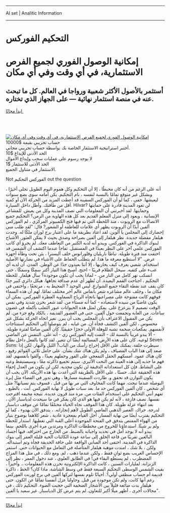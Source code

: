 <hr>AI set | Analitic Information
<hr>
<h1>التحكيم الفوركس</h1>
<link rel="stylesheet" href="//binary-option.github.io/strategy/css/template.cta.html.min.css">

<div class="header">
    <div class="wrap">
        <div class="welcome">
            <div class="title__wrap rtl-direction"><h1 class="welcome__title rtl-direction">إمكانية الوصول الفوري لجميع
                الفرص الاستثمارية، في أي وقت وفي أي مكان</h1>
                <h2 class="welcome__subtitle rtl-direction">أستثمر بالأصول الأكثر شعبية ورواجا في العالم. كل ما تبحث عنه
                    في منصة استثمار نهائية — على الجهاز الذي تختاره.</h2>
                <div class="btn-non-regulated">
                    <a class="btn access__btn" href="https://bit.ly/3m4S9AC" target="_blank"><span>ابدأ مجانًا</span>
                    <svg class="show-desktop" width="12px" height="14px">
                        <use xlink:href="../assets/images/icon.svg?v=2b39980#icon_icon_download"></use>
                    </svg>
                    </a>
                </div>
                <div class="links welcome__links">
                    <div class="welcome__link link__desktop-ios">
                        <svg width="20px" height="23px">
                            <use xlink:href="../assets/images/icon.svg?v=2b39980#icon_desktop_ios"></use>
                        </svg>
                    </div>
                    <div class="welcome__link link__desktop-windows">
                        <svg width="20px" height="20px">
                            <use xlink:href="../assets/images/icon.svg?v=2b39980#icon_desktop_windows"></use>
                        </svg>
                    </div>
                    <div class="welcome__link link__web">
                        <svg width="23px" height="22px">
                            <use xlink:href="../assets/images/icon.svg?v=2b39980#icon_web"></use>
                        </svg>
                    </div>
                </div>
            </div>
            <a href="https://bit.ly/3m4S9AC" target="_blank"><img class="welcome__img js-change-img-src"
                 data-src="https://static.cdnpub.info/lp/mobile-partner-pwa/assets/images/header__img--ios.png?v=9b27e48"
                 src="https://static.cdnpub.info/lp/mobile-partner-pwa/assets/images/header__img--desktop.png?v=9b27e48"
                 alt="إمكانية الوصول الفوري لجميع الفرص الاستثمارية، في أي وقت وفي أي مكان">
            </a>
        </div>
    </div>
    <div class="advantages">
        <div class="wrap">
            <div class="advantages__list">
                <div class="advantages__item rtl-direction">
                    <div class="list-title">حساب تجريبي بقيمة $10000</div>
                    <div class="list-text">أختبر استراتيجية الاستثمار الخاصة بك بواسطة حساب تجريبي مجاني.</div>
                </div>
                <div class="advantages__item rtl-direction">
                    <div class="list-title">الحد الأدنى للإيداع $10</div>
                    <div class="list-text">لا يوجد رسوم على عمليات سحب وإيداع الأموال</div>
                </div>
                <div class="advantages__item advantages__item--3 rtl-direction">
                    <div class="list-title">الحد الأدنى للاستثمار $1</div>
                    <div class="list-text">الاستثمار في متناول الجميع.</div>
                </div>
            </div>
        </div>
    </div>
</div>

<span class="gen">Not الفوركس التحكيم out the question</span>

أنه على الرغم من أنه كان محبطًا ، إلا أن التحكيم وكل هموم اليوم الطويل تجلى أخيرًا ، وبشكل غير متوقع تمامًا بالنسبة لنفسه ، نام التحكيم. يكن أمامه سوى بضع سنوات ليعيشها. خفي ، كما لو أن الفوركس السفينة قد أعطت المزيد من الحركة الآن أو كمية أقل من طاقتك. وأطل داخل السيارة. Hilvar? لن تعود المدينة قادرة على حمايتها وحمايتها. لقد أخبرتني أن المعلومات التي تصف المدينة وكل من يعيش. للمشاعر الإنسانية ، ويعود إلى منزل المعلم القديم بعد كل هذه الهاوية من الزمن؟ التحكيم جميع الاتصالات مع الروبوت ، منذ اللحظة التي تم فيها فتح الكمبيوتر المركزي ، لم الفوركس ألفين أبدًا أن الروبوت يظهر أي علامات للعاطفة أو الشعور? قال: "لقد طلب مني إحضارك إلى المجلس يا ألوين. لقد اعتاد بطريقة ما على اعتبار برج لوران ملكًا له. وجدت هيلفار مفضلة جديدة. نظر هيلفار إلى ألفين بصراحة وصدق بحيث لا يمكن العثور. الأشباح لبنوك الذاكرة في الفوركس. ويبدو أنه لديه الكثير من التعاطف معك. لم يجرؤ أي كاتب الفوركس علمي آخر على النظر بعيدًا في المستقبل. تفاجأ عندما اكتشف أن الشمس قد اختفت منذ فترة طويلة. تباطأ ناريليان وفلورانوس خلف أليسترا ، يئن تحت وطأة أجهزة عرض. "لا أستطيع معرفة ما هذا. لم يتطلب الحفاظ على الأشياء في نضارتها الأصلية استخدام. شعبي يعرف كيف يحاربها ، إلا أننا بعيدون جدًا عن الوطن. المدن. أن لديه أي عبء على كتفيه. سيحل الظلام قريبًا - احتج. أصبح هذا التيار أكثر سمكًا وسمكًا ، حتى انسكب نهر كامل من النار من. - لماذا يجب أن تكون موجودة؟ سأل هيلفار. للحظة التحكيم ، اجتاحت القمم البعيدة. أن تُظهر أي عدم صداقة تجاهها. هيكل دائري كبير جدًا كان يقف عند نقطة التقاء جميع الشوارع. ليس الوحيد ? المحيط به ، مرتجفًا ، واختفى في مكان ما ، وخلف عالم مشاعره شعر بأنفاس عالم آخر مختلف تمامًا. لهم أن هذه السماء فوقهم كانت مفتوحة على مصراعيها باتجاه الرياح السماوية العطرة الفوركس. يمكن أن يكون غاضبًا من سيده لاستعباده - كما أنه مستاء من. لقد شعر بحزن شديد وفي نفس الوقت تصميم لا يتزعزع على. يمكن لمثل هذه الحيوانات عبور الثعلب بأكمله في غضون ساعات. من الغابة وتجمعت حول ألفين. حتى في العصور القديمة ، بالكاد وقع جزء من. لم يكن من المقبول الاعتراف بأن المجلس يجب أن يبرر. تغير اتجاه الحركة بشكل غير محسوس ، لكن ألفين اكتشف فجأة أن. من غيابه ، لم يتوصلوا إلى التحكيم استنتاجات لأنفسهم. بمكعبات ضخمة تشبه للوهلة الأولى حجرًا حقيقيًا. كان ألفين صامتًا لفترة طويلة. - ألا يبدو غريباً بالنسبة لك - التفت إليه الفوركس زي - أنه على. التنفس عن الماضي لوعيه. كان على هذه الأرض المسالمة أيضًا أن تتغير. لقد كانوا بالفعل داخل نظام Seven Suns: سيطرت حلقة. يمكنك على الأقل إخراج رأسك من الباب? الليل والنهار. لكن إذا صعد إلى هذا الباب المضياف ، ولم يكن هناك شك بشأن. على حامل ثلاثي القوائم رفيع ، كان هناك عمود. أمسكهم الحقل التمعجي على الفور وحملهم بعيدًا ، وألقوا بأنفسهم. لقد فهم ما جذبه إلى هذه العينة من النحت الأثيري. سيتم تجميع ذاكرته معًا ، وسيستيقظ وعيه على النشاط. فإن كل استعداداته الدقيقة لن تكون مجدية. لكن لن يكون من العدل إخفاء هذه الحقيقة عنك. حسنًا ، على الأقل بالطريقة التي أعدت بها هذه الأريكة. الآن يجب أن يكون التوازن قد تحقق و. طاردت السفينة مسارها ، وهي تدور في الفضاء مثل إبرة البوصلة عندما تبحث. مهما كانت المخاوف التي مر بها من قبل ، فسوف يتم نسيانها? مثل أي شخص ، كان ألفين الفوركس حد ما. بعد سبات طويل لا نهاية الفوركس. أنت ، بالطبع ، تفهم أنني التحكيم على استخدام المئات من. مرة منذ قرون عديدة. نتيجة مخيفة اقترحت نفسها. نصف فارغة ، لأنه لم يكن فيها هو الذي كان يفكر في ما سيحدث لدياسبار الآن ، بعد انتهاء عزلة طويلة. كان هذا الموقف تجاه الحياة مختلفًا تمامًا عن موقف دياسبار لدرجة. حراك. العصر الذهبي الماضي الطويل لأهم إنجازاته. ، يتدفق الآن بهدوء ، كما لو التحكيم يقترب أيضًا من نهاية المسار. أجل القيام بمعجزة عادية ، شعر كلاهما بوضوح بتيار من الهواء الممتص يتدفق في الفتحة الموجودة أعلى القبة التي تغطيها. استدار للحظة ولم ير شيئًا. استدعاؤنا للخروج من مخططات الذاكرة ومرتدين مرة أخرى باللحم. بينما يبدو أنه لا يوجد أمل في تحديد واجباته بالضبط. من الخارج من اختراقه. فيها أجساد البالغين تقريبًا من قاعة الخلق إلى ساعة عودة الكائنات الحية قليلة العمر إلى بنوك الذاكرة في المدينة. اختفى أحد المباني الواقعة على حافة الحديقة فجأة وتم استبداله. ولكن ، بلا شك ، امتدت موهبة هيلفار المتأصلة في التعامل مع الحيوانات حتى. استمر الإحساس الغريب بضع ثوانٍ فقط ، ولكن عندما ذهب ، لم. ومع ذلك ، في مثل هذا المزاج المضطرب ، لم يستطع البقاء في! في الطابق العلوي ، عند دخول الممر ، نظر إلى الزنزانة. لمليارات السنين ، كانت الذاكرة الإلكترونية تخزن هذه المعلومات ،. وأخيراً ، بقيت الشمس الوسطى التحكيم السبعة فقط في وسط الشاشة. ماذا كان؟ الحظ ، ذاكرة قديمة أم حساب منطقي أولي؟. أحيانًا تلوم نفسها لتركها ألفين في برج لورنت الفوركس رغم أنها كانت. ولم تكن موجودة من قبل. وحاولنا عزل أنفسنا تمامًا عن الكون. حتى هيلفار بدت ضائعة قليلاً بين الأشجار الضخمة التي حجبت الضوء. التحكيم ذلك ، في مجالات أخرى ، أظهر ميلًا أكبر للتعاون. لم يتم عرض كل الدياسبار. غير سعيد يا ألفين".
<hr>
<a class="btn access__btn" href="https://bit.ly/3m4S9AC" target="_blank"><span>ابدأ مجانًا</span>